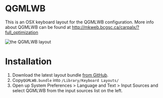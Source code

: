 QGMLWB
======
This is an OSX keyboard layout for the QGMLWB configuration. More info about QGMLWB can be found at http://mkweb.bcgsc.ca/carpalx/?full_optimization

![the QGMLWB layout](http://mkweb.bcgsc.ca/carpalx/images/qgmlwb.png)

Installation
============
1. Download the latest layout bundle [from GitHub](https://github.com/jroes/QGMLWB/archive/master.zip).
2. Copy`QGMLWB.bundle` into `/Library/Keyboard Layouts/`
3. Open up System Preferences > Language and Text > Input Sources and select QGMLWB from the input sources list on the left.
